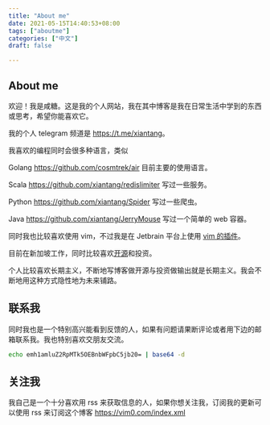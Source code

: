```yaml
---
title: "About me"
date: 2021-05-15T14:40:53+08:00
tags: ["aboutme"]
categories: ["中文"]
draft: false

---
```




## About me

欢迎！我是咸糖。这是我的个人网站，我在其中博客是我在日常生活中学到的东西或思考，希望你能喜欢它。

我的个人 telegram 频道是 <https://t.me/xiantang>。

我喜欢的编程同时会很多种语言，类似

Golang <https://github.com/cosmtrek/air> 目前主要的使用语言。

Scala <https://github.com/xiantang/redislimiter> 写过一些服务。

Python <https://github.com/xiantang/Spider> 写过一些爬虫。

Java <https://github.com/xiantang/JerryMouse> 写过一个简单的 web 容器。

同时我也比较喜欢使用 vim，不过我是在 Jetbrain 平台上使用 [vim 的插件](https://github.com/xiantang/dotfile/blob/main/.ideavimrc)。

目前在新加坡工作，同时比较喜欢[开源](https://github.com/xiantang)和投资。

个人比较喜欢长期主义，不断地写博客做开源与投资做输出就是长期主义。我会不断地用这种方式隐性地为未来铺路。

## 联系我

同时我也是一个特别高兴能看到反馈的人，如果有问题请果断评论或者用下边的邮箱联系我。我也特别喜欢交朋友交流。

```sh
echo emh1amluZ2RpMTk5OEBnbWFpbC5jb20= | base64 -d
```

## 关注我

我自己是一个十分喜欢用 rss 来获取信息的人，如果你想关注我，订阅我的更新可以使用 rss 来订阅这个博客 <https://vim0.com/index.xml>
